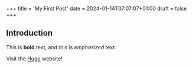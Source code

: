 +++
title = 'My First Post'
date = 2024-01-14T07:07:07+01:00
draft = false
+++


## Introduction

This is **bold** text, and this is *emphasized* text.

Visit the [Hugo](https://gohugo.io) website!